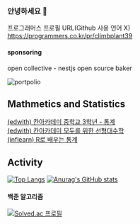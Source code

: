 ### 안녕하세요 👋

프로그래머스 프로필 URL(Github 사용 언어 X)  
https://programmers.co.kr/pr/climbplant39

#### sponsoring

open collective - nestjs open source baker

![portpolio](https://user-images.githubusercontent.com/48817731/144439002-701bed33-753a-47ba-a842-ba0e0901a625.gif)

## Mathmetics and Statistics

[(edwith) 칸아카데미 중학교 3학년 - 통계](https://climbplant39.tistory.com/55?category=992116)  
[(edwith) 칸아카데미 모두를 위한 선형대수학](https://github.com/jinsuSang/linear-algebra-for-everyone)  
[(inflearn) R로 배우는 통계](https://github.com/jinsuSang/Statistics-learned-by-R)

<!--
**jinsuSang/jinsuSang** is a ✨ _special_ ✨ repository because its `README.md` (this file) appears on your GitHub profile.

Here are some ideas to get you started:

- 🔭 I’m currently working on ...
- 🌱 I’m currently learning ...
- 👯 I’m looking to collaborate on ...
- 🤔 I’m looking for help with ...
- 💬 Ask me about ...
- 📫 How to reach me: ...
- 😄 Pronouns: ...
- ⚡ Fun fact: ...
-->

## Activity

[![Top Langs](https://github-readme-stats.vercel.app/api/top-langs/?username=sangjinsu&exclude_repo=JaeEon-Ryu/BeaM4,openCVFeatureMatchingList,opencvFeatureMatching,jinsuSang,numpy-basic,recommendation-system)](https://github.com/jinsuSang/github-readme-stats)
[![Anurag's GitHub stats](https://github-readme-stats.vercel.app/api?username=sangjinsu)](https://github.com/anuraghazra/github-readme-stats)
#### 백준 알고리즘
[![Solved.ac
프로필](http://mazassumnida.wtf/api/v2/generate_badge?boj=climbplant39)](https://solved.ac/climbplant39)

